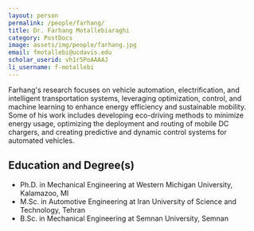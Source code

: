 ```yaml
---
layout: person
permalink: /people/farhang/
title: Dr. Farhang Motallebiaraghi
category: PostDocs
image: assets/img/people/farhang.jpg
email: fmotallebi@ucdavis.edu
scholar_userid: vh1r5PoAAAAJ
li_username: f-motallebi
---
```


Farhang's research focuses on vehicle automation, electrification, and intelligent transportation systems, leveraging optimization, control, and machine learning to enhance energy efficiency and sustainable mobility. Some of his work includes developing eco-driving methods to minimize energy usage, optimizing the deployment and routing of mobile DC chargers, and creating predictive and dynamic control systems for automated vehicles.

## Education and Degree(s)
- Ph.D. in Mechanical Engineering at Western Michigan University, Kalamazoo, MI
- M.Sc. in Automotive Engineering at Iran University of Science and Technology, Tehran
- B.Sc. in Mechanical Engineering at Semnan University, Semnan